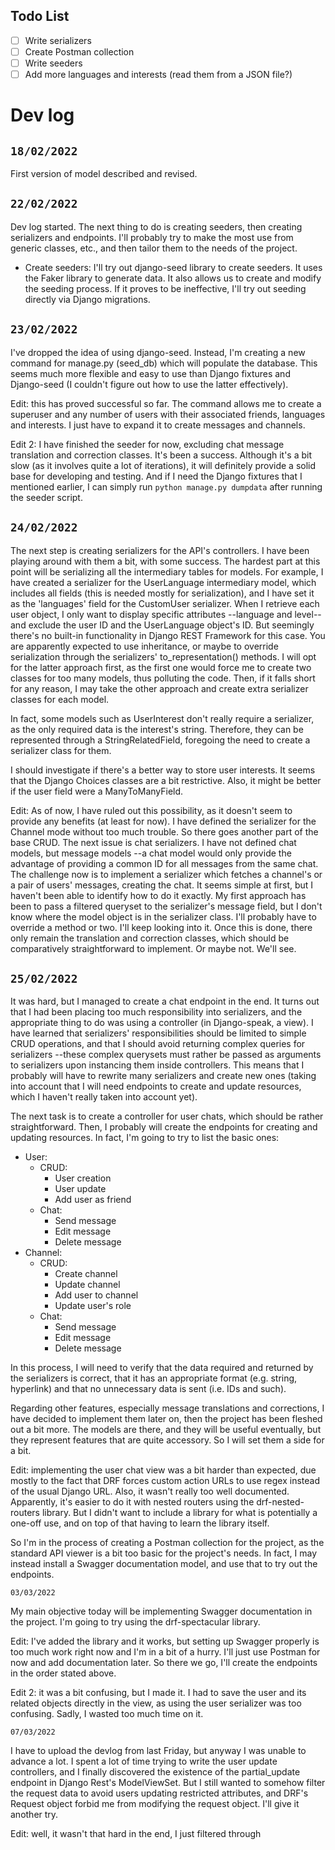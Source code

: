 ## Todo List

- [ ] Write serializers
- [ ] Create Postman collection
- [ ] Write seeders
- [ ] Add more languages and interests (read them from a JSON file?)

# Dev log

## `18/02/2022`

First version of model described and revised.

## `22/02/2022`

Dev log started. The next thing to do is creating seeders, then creating serializers and endpoints. I'll probably try to
make the most use from generic classes, etc., and then tailor them to the needs of the project.

- Create seeders: I'll try out django-seed library to create seeders. It uses the Faker library to generate data. It
  also allows us to create and modify the seeding process. If it proves to be ineffective, I'll try out seeding directly
  via Django migrations.

## `23/02/2022`

I've dropped the idea of using django-seed. Instead, I'm creating a new command for manage.py (seed_db) which will
populate the database. This seems much more flexible and easy to use than Django fixtures and Django-seed (I couldn't
figure out how to use the latter effectively).

Edit: this has proved successful so far. The command allows me to create a superuser and any number of users with their
associated friends, languages and interests. I just have to expand it to create messages and channels.

Edit 2: I have finished the seeder for now, excluding chat message translation and correction classes. It's been a
success. Although it's a bit slow (as it involves quite a lot of iterations), it will definitely provide a solid base
for developing and testing. And if I need the Django fixtures that I mentioned earlier, I can simply
run `python manage.py dumpdata` after running the seeder script.

## `24/02/2022`

The next step is creating serializers for the API's controllers. I have been playing around with them a bit, with some
success. The hardest part at this point will be serializing all the intermediary tables for models. For example, I have
created a serializer for the UserLanguage intermediary model, which includes all fields (this is needed mostly for
serialization), and I have set it as the 'languages' field for the CustomUser serializer. When I retrieve each user
object, I only want to display specific attributes --language and level-- and exclude the user ID and the UserLanguage
object's ID. But seemingly there's no built-in functionality in Django REST Framework for this case. You are apparently
expected to use inheritance, or maybe to override serialization through the serializers' to_representation() methods. I
will opt for the latter approach first, as the first one would force me to create two classes for too many models, thus
polluting the code. Then, if it falls short for any reason, I may take the other approach and create extra serializer
classes for each model.

In fact, some models such as UserInterest don't really require a serializer, as the only required data is the interest's
string. Therefore, they can be represented through a StringRelatedField, foregoing the need to create a serializer class
for them.

I should investigate if there's a better way to store user interests. It seems that the Django Choices classes are a bit
restrictive. Also, it might be better if the user field were a ManyToManyField.

Edit: As of now, I have ruled out this possibility, as it doesn't seem to provide any benefits (at least for now). I
have defined the serializer for the Channel mode without too much trouble. So there goes another part of the base CRUD.
The next issue is chat serializers. I have not defined chat models, but message models --a chat model would only provide
the advantage of providing a common ID for all messages from the same chat. The challenge now is to implement a
serializer which fetches a channel's or a pair of users' messages, creating the chat. It seems simple at first, but I
haven't been able to identify how to do it exactly. My first approach has been to pass a filtered queryset to the
serializer's message field, but I don't know where the model object is in the serializer class. I'll probably have to
override a method or two. I'll keep looking into it. Once this is done, there only remain the translation and correction
classes, which should be comparatively straightforward to implement. Or maybe not. We'll see.

## `25/02/2022`

It was hard, but I managed to create a chat endpoint in the end. It turns out that I had been placing too much
responsibility into serializers, and the appropriate thing to do was using a controller (in Django-speak, a view). I
have learned that serializers' responsibilities should be limited to simple CRUD operations, and that I should avoid
returning complex queries for serializers --these complex querysets must rather be passed as arguments to serializers
upon instancing them inside controllers. This means that I probably will have to rewrite many serializers and create new
ones (taking into account that I will need endpoints to create and update resources, which I haven't really taken into
account yet).

The next task is to create a controller for user chats, which should be rather straightforward. Then, I probably will
create the endpoints for creating and updating resources. In fact, I'm going to try to list the basic ones:

- User:
    - CRUD:
        - User creation
        - User update
        - Add user as friend
    - Chat:
        - Send message
        - Edit message
        - Delete message
- Channel:
    - CRUD:
        - Create channel
        - Update channel
        - Add user to channel
        - Update user's role
    - Chat:
        - Send message
        - Edit message
        - Delete message

In this process, I will need to verify that the data required and returned by the serializers is correct, that it has an
appropriate format (e.g. string, hyperlink) and that no unnecessary data is sent (i.e. IDs and such).

Regarding other features, especially message translations and corrections, I have decided to implement them later on,
then the project has been fleshed out a bit more. The models are there, and they will be useful eventually, but they
represent features that are quite accessory. So I will set them a side for a bit.

Edit: implementing the user chat view was a bit harder than expected, due mostly to the fact that DRF forces custom
action URLs to use regex instead of the usual Django URL. Also, it wasn't really too well documented. Apparently, it's
easier to do it with nested routers using the drf-nested-routers library. But I didn't want to include a library for
what is potentially a one-off use, and on top of that having to learn the library itself.

So I'm in the process of creating a Postman collection for the project, as the standard API viewer is a bit too basic
for the project's needs. In fact, I may instead install a Swagger documentation model, and use that to try out the
endpoints.

`03/03/2022`

My main objective today will be implementing Swagger documentation in the project. I'm going to try using the
drf-spectacular library.

Edit: I've added the library and it works, but setting up Swagger properly is too much work right now and I'm in a bit
of a hurry. I'll just use Postman for now and add documentation later. So there we go, I'll create the endpoints in the
order stated above.

Edit 2: it was a bit confusing, but I made it. I had to save the user and its related objects directly in the view, as
using the user serializer was too confusing. Sadly, I wasted too much time on it.

`07/03/2022`

I have to upload the devlog from last Friday, but anyway I was unable to advance a lot. I spent a lot of time trying to
write the user update controllers, and I finally discovered the existence of the partial_update endpoint in Django
Rest's ModelViewSet. But I still wanted to somehow filter the request data to avoid users updating restricted
attributes, and DRF's Request object forbid me from modifying the request object. I'll give it another try.

Edit: well, it wasn't that hard in the end, I just filtered through 